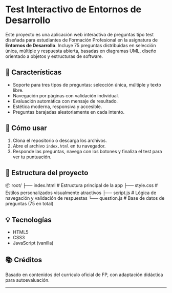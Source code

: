# Test Interactivo de Entornos de Desarrollo

Este proyecto es una aplicación web interactiva de preguntas tipo test diseñada para estudiantes de Formación Profesional en la asignatura de **Entornos de Desarrollo**. Incluye 75 preguntas distribuidas en selección única, múltiple y respuesta abierta, basadas en diagramas UML, diseño orientado a objetos y estructuras de software.

## 🧠 Características

- Soporte para tres tipos de preguntas: selección única, múltiple y texto libre.
- Navegación por páginas con validación individual.
- Evaluación automática con mensaje de resultado.
- Estética moderna, responsiva y accesible.
- Preguntas barajadas aleatoriamente en cada intento.

## 🚀 Cómo usar

1. Clona el repositorio o descarga los archivos.
2. Abre el archivo `index.html` en tu navegador.
3. Responde las preguntas, navega con los botones y finaliza el test para ver tu puntuación.

## 📁 Estructura del proyecto
📦 root/ ├── index.html # Estructura principal de la app ├── style.css # Estilos personalizados visualmente atractivos ├── script.js # Lógica de navegación y validación de respuestas └── question.js # Base de datos de preguntas (75 en total)

## 💡 Tecnologías

- HTML5
- CSS3
- JavaScript (vanilla)

## 📚 Créditos

Basado en contenidos del currículo oficial de FP, con adaptación didáctica para autoevaluación.

---
